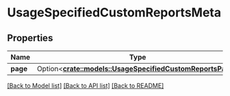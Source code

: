 # UsageSpecifiedCustomReportsMeta

## Properties

Name | Type | Description | Notes
------------ | ------------- | ------------- | -------------
**page** | Option<[**crate::models::UsageSpecifiedCustomReportsPage**](UsageSpecifiedCustomReportsPage.md)> |  | [optional]

[[Back to Model list]](../README.md#documentation-for-models) [[Back to API list]](../README.md#documentation-for-api-endpoints) [[Back to README]](../README.md)


